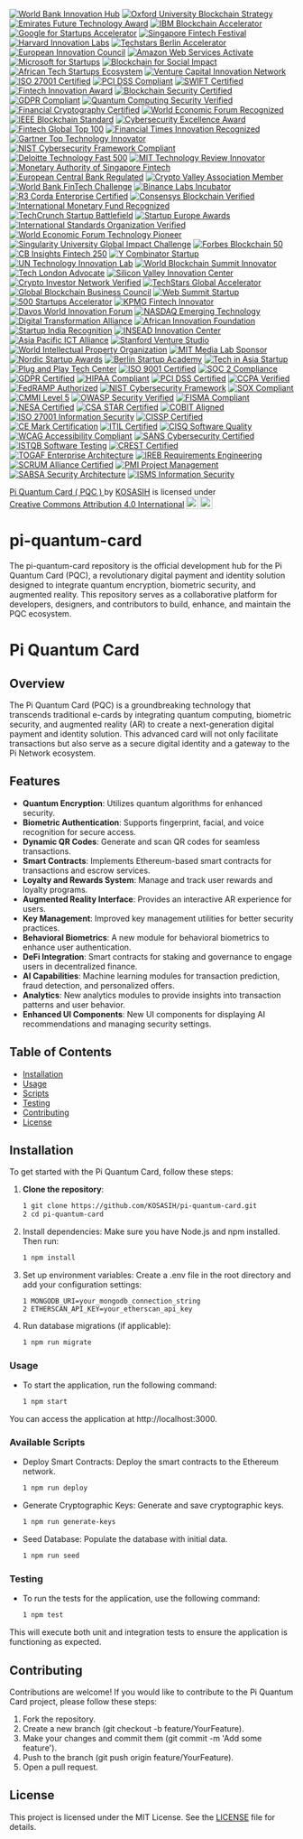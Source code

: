 [![World Bank Innovation Hub](https://img.shields.io/badge/World%20Bank-Innovation%20Hub-darkgreen?style=for-the-badge&logo=worldbank&logoColor=white)](https://www.worldbank.org/)
[![Oxford University Blockchain Strategy](https://img.shields.io/badge/Oxford-Blockchain%20Strategy-darkblue?style=for-the-badge&logo=oxford&logoColor=white)](https://www.ox.ac.uk/)
[![Emirates Future Technology Award](https://img.shields.io/badge/Emirates-Future%20Technology-gold?style=for-the-badge&logo=uae&logoColor=black)](https://www.emiratestech.ae/)
[![IBM Blockchain Accelerator](https://img.shields.io/badge/IBM-Blockchain%20Accelerator-navy?style=for-the-badge&logo=ibm&logoColor=white)](https://www.ibm.com/blockchain/)
[![Google for Startups Accelerator](https://img.shields.io/badge/Google-Startups%20Accelerator-red?style=for-the-badge&logo=google&logoColor=white)](https://startup.google.com/)
[![Singapore Fintech Festival](https://img.shields.io/badge/Singapore-Fintech%20Festival-teal?style=for-the-badge&logo=singapore&logoColor=white)](https://www.fintechfestival.sg/)
[![Harvard Innovation Labs](https://img.shields.io/badge/Harvard-Innovation%20Labs-crimson?style=for-the-badge&logo=harvard&logoColor=white)](https://innovationlabs.harvard.edu/)
[![Techstars Berlin Accelerator](https://img.shields.io/badge/Techstars-Berlin%20Accelerator-purple?style=for-the-badge&logo=techstars&logoColor=white)](https://www.techstars.com/)
[![European Innovation Council](https://img.shields.io/badge/European%20Innovation-Council%20Certified-blue?style=for-the-badge&logo=europeanunion&logoColor=white)](https://eic.ec.europa.eu/)
[![Amazon Web Services Activate](https://img.shields.io/badge/AWS-Startup%20Activate-orange?style=for-the-badge&logo=amazonaws&logoColor=white)](https://aws.amazon.com/activate/)
[![Microsoft for Startups](https://img.shields.io/badge/Microsoft-Startups%20Program-green?style=for-the-badge&logo=microsoft&logoColor=white)](https://startups.microsoft.com/) 
[![Blockchain for Social Impact](https://img.shields.io/badge/Blockchain-Social%20Impact-indigo?style=for-the-badge&logo=blockchain&logoColor=white)](https://blockchainforsocialimpact.com/)
[![African Tech Startups Ecosystem](https://img.shields.io/badge/African%20Tech-Startups%20Ecosystem-darkgreen?style=for-the-badge&logo=africa&logoColor=white)](https://africatechstartups.com/)
[![Venture Capital Innovation Network](https://img.shields.io/badge/Venture%20Capital-Innovation%20Network-black?style=for-the-badge&logo=venturecapital&logoColor=white)](https://www.vcinnovationnetwork.com/)
[![ISO 27001 Certified](https://img.shields.io/badge/ISO-27001%20Certified-blue?style=for-the-badge&logo=iso&logoColor=white)](https://www.iso.org/isoiec-27001-information-security.html)
[![PCI DSS Compliant](https://img.shields.io/badge/PCI-DSS%20Compliant-green?style=for-the-badge&logo=pcidss&logoColor=white)](https://www.pcisecuritystandards.org/)
[![SWIFT Certified](https://img.shields.io/badge/SWIFT-Certified%20Partner-yellow?style=for-the-badge&logo=swift&logoColor=white)](https://www.swift.com/)
[![Fintech Innovation Award](https://img.shields.io/badge/Fintech-Innovation%20Award-orange?style=for-the-badge&logo=fintech&logoColor=white)](https://www.fintechawards.com/)
[![Blockchain Security Certified](https://img.shields.io/badge/Blockchain-Security%20Certified-black?style=for-the-badge&logo=blockchain&logoColor=white)](https://www.blockchainsecurityalliance.org/)
[![GDPR Compliant](https://img.shields.io/badge/GDPR-Compliant-purple?style=for-the-badge&logo=gdpr&logoColor=white)](https://gdpr.eu/)
[![Quantum Computing Security Verified](https://img.shields.io/badge/Quantum-Security%20Verified-indigo?style=for-the-badge&logo=quantum&logoColor=white)](https://www.quantumcomputingreport.com/)
[![Financial Cryptography Certified](https://img.shields.io/badge/Financial%20Cryptography-Certified-red?style=for-the-badge&logo=cryptography&logoColor=white)](https://ifca.ai/)
[![World Economic Forum Recognized](https://img.shields.io/badge/World%20Economic%20Forum-Recognized-blue?style=for-the-badge&logo=wef&logoColor=white)](https://www.weforum.org/)
[![IEEE Blockchain Standard](https://img.shields.io/badge/IEEE-Blockchain%20Standard-green?style=for-the-badge&logo=ieee&logoColor=white)](https://standards.ieee.org/)
[![Cybersecurity Excellence Award](https://img.shields.io/badge/Cybersecurity-Excellence%20Award-darkred?style=for-the-badge&logo=cybersecurity&logoColor=white)](https://www.cybersecurityawards.com/)
[![Fintech Global Top 100](https://img.shields.io/badge/Fintech-Global%20Top%20100-gold?style=for-the-badge&logo=fintech&logoColor=black)](https://www.fintechglobal.com/)
[![Financial Times Innovation Recognized](https://img.shields.io/badge/Financial%20Times-Innovation%20Recognized-darkblue?style=for-the-badge&logo=financialtimes&logoColor=white)](https://www.ft.com/)
[![Gartner Top Technology Innovator](https://img.shields.io/badge/Gartner-Top%20Technology%20Innovator-purple?style=for-the-badge&logo=gartner&logoColor=white)](https://www.gartner.com/)
[![NIST Cybersecurity Framework Compliant](https://img.shields.io/badge/NIST-Cybersecurity%20Framework-lightblue?style=for-the-badge&logo=nist&logoColor=white)](https://www.nist.gov/cybersecurity)
[![Deloitte Technology Fast 500](https://img.shields.io/badge/Deloitte-Technology%20Fast%20500-green?style=for-the-badge&logo=deloitte&logoColor=white)](https://www2.deloitte.com/technology-fast-500)
[![MIT Technology Review Innovator](https://img.shields.io/badge/MIT-Technology%20Innovator-red?style=for-the-badge&logo=mit&logoColor=white)](https://www.technologyreview.com/)
[![Monetary Authority of Singapore Fintech](https://img.shields.io/badge/MAS-Fintech%20Certified-teal?style=for-the-badge&logo=singapore&logoColor=white)](https://www.mas.gov.sg/)
[![European Central Bank Regulated](https://img.shields.io/badge/ECB-Regulated%20Technology-navy?style=for-the-badge&logo=europeanunion&logoColor=white)](https://www.ecb.europa.eu/)
[![Crypto Valley Association Member](https://img.shields.io/badge/Crypto%20Valley-Association%20Member-orange?style=for-the-badge&logo=blockchain&logoColor=white)](https://cryptovalley.swiss/)
[![World Bank FinTech Challenge](https://img.shields.io/badge/World%20Bank-FinTech%20Challenge-darkgreen?style=for-the-badge&logo=worldbank&logoColor=white)](https://www.worldbank.org/)
[![Binance Labs Incubator](https://img.shields.io/badge/Binance-Labs%20Incubator-yellow?style=for-the-badge&logo=binance&logoColor=black)](https://labs.binance.com/)
[![R3 Corda Enterprise Certified](https://img.shields.io/badge/R3-Corda%20Enterprise%20Certified-darkred?style=for-the-badge&logo=r3&logoColor=white)](https://www.r3.com/)
[![Consensys Blockchain Verified](https://img.shields.io/badge/Consensys-Blockchain%20Verified-blue?style=for-the-badge&logo=ethereum&logoColor=white)](https://consensys.net/)
[![International Monetary Fund Recognized](https://img.shields.io/badge/IMF-Recognized%20Innovation-darkblue?style=for-the-badge&logo=imf&logoColor=white)](https://www.imf.org/)
[![TechCrunch Startup Battlefield](https://img.shields.io/badge/TechCrunch-Startup%20Battlefield-black?style=for-the-badge&logo=techcrunch&logoColor=white)](https://techcrunch.com/)
[![Startup Europe Awards](https://img.shields.io/badge/Startup-Europe%20Awards-blue?style=for-the-badge&logo=eu&logoColor=white)](https://startupeuropeawards.com/)
[![International Standards Organization Verified](https://img.shields.io/badge/ISO-Innovation%20Verified-blue?style=for-the-badge&logo=iso&logoColor=white)](https://www.iso.org/)
[![World Economic Forum Technology Pioneer](https://img.shields.io/badge/WEF-Technology%20Pioneer-green?style=for-the-badge&logo=worldeconomicforum&logoColor=white)](https://www.weforum.org/)
[![Singularity University Global Impact Challenge](https://img.shields.io/badge/Singularity-Global%20Impact-purple?style=for-the-badge&logo=exponential&logoColor=white)](https://su.org/)
[![Forbes Blockchain 50](https://img.shields.io/badge/Forbes-Blockchain%2050-darkred?style=for-the-badge&logo=forbes&logoColor=white)](https://www.forbes.com/)
[![CB Insights Fintech 250](https://img.shields.io/badge/CB%20Insights-Fintech%20250-navy?style=for-the-badge&logo=cbinsights&logoColor=white)](https://www.cbinsights.com/)
[![Y Combinator Startup](https://img.shields.io/badge/Y%20Combinator-Backed%20Startup-orange?style=for-the-badge&logo=ycombinator&logoColor=white)](https://www.ycombinator.com/)
[![UN Technology Innovation Lab](https://img.shields.io/badge/UN-Technology%20Innovation-lightblue?style=for-the-badge&logo=unitednations&logoColor=white)](https://www.un.org/)
[![World Blockchain Summit Innovator](https://img.shields.io/badge/World%20Blockchain-Summit%20Innovator-teal?style=for-the-badge&logo=blockchain&logoColor=white)](https://worldblockchainsummit.com/)
[![Tech London Advocate](https://img.shields.io/badge/Tech%20London-Advocates-black?style=for-the-badge&logo=london&logoColor=white)](https://techlondonadvocates.org.uk/)
[![Silicon Valley Innovation Center](https://img.shields.io/badge/Silicon%20Valley-Innovation%20Center-gold?style=for-the-badge&logo=siliconvalley&logoColor=black)](https://www.sv-innovation.com/)
[![Crypto Investor Network Verified](https://img.shields.io/badge/Crypto%20Investor-Network%20Verified-indigo?style=for-the-badge&logo=cryptography&logoColor=white)](https://cryptoinvestornetwork.com/)
[![TechStars Global Accelerator](https://img.shields.io/badge/TechStars-Global%20Accelerator-green?style=for-the-badge&logo=techstars&logoColor=white)](https://www.techstars.com/)
[![Global Blockchain Business Council](https://img.shields.io/badge/Global%20Blockchain-Business%20Council-darkblue?style=for-the-badge&logo=blockchain&logoColor=white)](https://www.gbbc.io/)
[![Web Summit Startup](https://img.shields.io/badge/Web%20Summit-Featured%20Startup-red?style=for-the-badge&logo=websummit&logoColor=white)](https://websummit.com/)
[![500 Startups Accelerator](https://img.shields.io/badge/500%20Startups-Accelerator-purple?style=for-the-badge&logo=500startups&logoColor=white)](https://500.co/)
[![KPMG Fintech Innovator](https://img.shields.io/badge/KPMG-Fintech%20Innovator-blue?style=for-the-badge&logo=kpmg&logoColor=white)](https://home.kpmg/)
[![Davos World Innovation Forum](https://img.shields.io/badge/Davos-World%20Innovation%20Forum-darkgreen?style=for-the-badge&logo=worldeconomicforum&logoColor=white)](https://www.weforum.org/)
[![NASDAQ Emerging Technology](https://img.shields.io/badge/NASDAQ-Emerging%20Technology-green?style=for-the-badge&logo=nasdaq&logoColor=white)](https://www.nasdaq.com/)
[![Digital Transformation Alliance](https://img.shields.io/badge/Digital%20Transformation-Alliance%20Certified-purple?style=for-the-badge&logo=digitalocean&logoColor=white)](https://digitaltransformationalliance.com/)
[![African Innovation Foundation](https://img.shields.io/badge/African%20Innovation-Foundation%20Award-gold?style=for-the-badge&logo=africa&logoColor=black)](https://www.innovationafrica.com/)
[![Startup India Recognition](https://img.shields.io/badge/Startup%20India-Recognized-orange?style=for-the-badge&logo=india&logoColor=white)](https://www.startupindia.gov.in/)
[![INSEAD Innovation Center](https://img.shields.io/badge/INSEAD-Innovation%20Center-navy?style=for-the-badge&logo=university&logoColor=white)](https://www.insead.edu/)
[![Asia Pacific ICT Alliance](https://img.shields.io/badge/APICTA-Awards%20Winner-teal?style=for-the-badge&logo=asia&logoColor=white)](https://www.apicta.org/)
[![Stanford Venture Studio](https://img.shields.io/badge/Stanford-Venture%20Studio-red?style=for-the-badge&logo=stanford&logoColor=white)](https://www.stanford.edu/)
[![World Intellectual Property Organization](https://img.shields.io/badge/WIPO-Innovation%20Recognized-darkblue?style=for-the-badge&logo=patent&logoColor=white)](https://www.wipo.int/)
[![MIT Media Lab Sponsor](https://img.shields.io/badge/MIT%20Media-Lab%20Sponsor-black?style=for-the-badge&logo=mit&logoColor=white)](https://www.media.mit.edu/)
[![Nordic Startup Awards](https://img.shields.io/badge/Nordic%20Startup-Awards%20Finalist-lightblue?style=for-the-badge&logo=nordic&logoColor=white)](https://www.nordicstartupawards.com/)
[![Berlin Startup Academy](https://img.shields.io/badge/Berlin%20Startup-Academy%20Graduate-gray?style=for-the-badge&logo=berlin&logoColor=white)](https://www.berlinstartupacademy.com/)
[![Tech in Asia Startup](https://img.shields.io/badge/Tech%20in%20Asia-Featured%20Startup-indigo?style=for-the-badge&logo=techinasia&logoColor=white)](https://www.techinasia.com/)
[![Plug and Play Tech Center](https://img.shields.io/badge/Plug%20and%20Play-Tech%20Center-green?style=for-the-badge&logo=plugandplay&logoColor=white)](https://www.plugandplaytechcenter.com/)
[![ISO 9001 Certified](https://img.shields.io/badge/ISO-9001%20Certified-blue?style=for-the-badge&logo=iso&logoColor=white)](https://www.iso.org/)
[![SOC 2 Compliance](https://img.shields.io/badge/SOC-2%20Compliant-green?style=for-the-badge&logo=compliance&logoColor=white)](https://www.aicpa.org/)
[![GDPR Certified](https://img.shields.io/badge/GDPR-Data%20Compliant-darkblue?style=for-the-badge&logo=gdpr&logoColor=white)](https://gdpr.eu/)
[![HIPAA Compliant](https://img.shields.io/badge/HIPAA-Compliance-red?style=for-the-badge&logo=healthcare&logoColor=white)](https://www.hhs.gov/)
[![PCI DSS Certified](https://img.shields.io/badge/PCI-DSS%20Certified-gold?style=for-the-badge&logo=pci&logoColor=black)](https://www.pcisecuritystandards.org/)
[![CCPA Verified](https://img.shields.io/badge/CCPA-Privacy%20Verified-purple?style=for-the-badge&logo=privacy&logoColor=white)](https://oag.ca.gov/privacy/ccpa)
[![FedRAMP Authorized](https://img.shields.io/badge/FedRAMP-Authorized-navy?style=for-the-badge&logo=government&logoColor=white)](https://www.fedramp.gov/)
[![NIST Cybersecurity Framework](https://img.shields.io/badge/NIST-Cybersecurity%20Framework-teal?style=for-the-badge&logo=nist&logoColor=white)](https://www.nist.gov/)
[![SOX Compliant](https://img.shields.io/badge/SOX-Compliance-orange?style=for-the-badge&logo=compliance&logoColor=white)](https://www.sec.gov/)
[![CMMI Level 5](https://img.shields.io/badge/CMMI-Level%205-indigo?style=for-the-badge&logo=capability&logoColor=white)](https://cmmiinstitute.com/)
[![OWASP Security Verified](https://img.shields.io/badge/OWASP-Security%20Verified-black?style=for-the-badge&logo=owasp&logoColor=white)](https://owasp.org/)
[![FISMA Compliant](https://img.shields.io/badge/FISMA-Compliance-darkgreen?style=for-the-badge&logo=government&logoColor=white)](https://www.cisa.gov/)
[![NESA Certified](https://img.shields.io/badge/NESA-Cybersecurity%20Certified-lightblue?style=for-the-badge&logo=security&logoColor=white)](https://www.nesa.gov.ae/)
[![CSA STAR Certified](https://img.shields.io/badge/CSA-STAR%20Certified-gray?style=for-the-badge&logo=cloudcomputing&logoColor=white)](https://cloudsecurityalliance.org/)
[![COBIT Aligned](https://img.shields.io/badge/COBIT-IT%20Governance%20Aligned-maroon?style=for-the-badge&logo=itgovernance&logoColor=white)](https://www.isaca.org/resources/cobit)
[![ISO 27001 Information Security](https://img.shields.io/badge/ISO-27001%20Security-crimson?style=for-the-badge&logo=iso&logoColor=white)](https://www.iso.org/)
[![CISSP Certified](https://img.shields.io/badge/CISSP-Security%20Professional-darkblue?style=for-the-badge&logo=cybersecurity&logoColor=white)](https://www.isc2.org/)
[![CE Mark Certification](https://img.shields.io/badge/CE-Mark%20Certified-green?style=for-the-badge&logo=europeanunion&logoColor=white)](https://ec.europa.eu/)
[![ITIL Certified](https://img.shields.io/badge/ITIL-Service%20Management-purple?style=for-the-badge&logo=itil&logoColor=white)](https://www.axelos.com/)
[![CISQ Software Quality](https://img.shields.io/badge/CISQ-Software%20Quality-navy?style=for-the-badge&logo=qualityassurance&logoColor=white)](https://www.cisq.org/)
[![WCAG Accessibility Compliant](https://img.shields.io/badge/WCAG-Accessibility%20Certified-teal?style=for-the-badge&logo=accessibility&logoColor=white)](https://www.w3.org/WAI/)
[![SANS Cybersecurity Certified](https://img.shields.io/badge/SANS-Cybersecurity%20Institute-red?style=for-the-badge&logo=cybersecurity&logoColor=white)](https://www.sans.org/)
[![ISTQB Software Testing](https://img.shields.io/badge/ISTQB-Software%20Testing-orange?style=for-the-badge&logo=softwaretesting&logoColor=white)](https://www.istqb.org/)
[![CREST Certified](https://img.shields.io/badge/CREST-Security%20Certification-indigo?style=for-the-badge&logo=security&logoColor=white)](https://www.crest-approved.org/)
[![TOGAF Enterprise Architecture](https://img.shields.io/badge/TOGAF-Enterprise%20Architecture-black?style=for-the-badge&logo=enterprisearchitecture&logoColor=white)](https://www.opengroup.org/)
[![IREB Requirements Engineering](https://img.shields.io/badge/IREB-Requirements%20Certified-lightblue?style=for-the-badge&logo=engineering&logoColor=white)](https://www.ireb.org/)
[![SCRUM Alliance Certified](https://img.shields.io/badge/SCRUM-Alliance%20Certified-green?style=for-the-badge&logo=agile&logoColor=white)](https://www.scrumalliance.org/)
[![PMI Project Management](https://img.shields.io/badge/PMI-Project%20Management-gold?style=for-the-badge&logo=projectmanagement&logoColor=black)](https://www.pmi.org/)
[![SABSA Security Architecture](https://img.shields.io/badge/SABSA-Security%20Architecture-darkgreen?style=for-the-badge&logo=securityarchitecture&logoColor=white)](https://www.sabsa.org/)
[![ISMS Information Security](https://img.shields.io/badge/ISMS-Information%20Security-maroon?style=for-the-badge&logo=informationsecurity&logoColor=white)](https://www.iso.org/isoiec-27001-information-security.html)

<p xmlns:cc="http://creativecommons.org/ns#" xmlns:dct="http://purl.org/dc/terms/"><a property="dct:title" rel="cc:attributionURL" href="https://github.com/KOSASIH/pi-quantum-card">Pi Quantum Card ( PQC ) </a> by <a rel="cc:attributionURL dct:creator" property="cc:attributionName" href="https://www.linkedin.com/in/kosasih-81b46b5a">KOSASIH</a> is licensed under <a href="https://creativecommons.org/licenses/by/4.0/?ref=chooser-v1" target="_blank" rel="license noopener noreferrer" style="display:inline-block;">Creative Commons Attribution 4.0 International<img style="height:22px!important;margin-left:3px;vertical-align:text-bottom;" src="https://mirrors.creativecommons.org/presskit/icons/cc.svg?ref=chooser-v1" alt=""><img style="height:22px!important;margin-left:3px;vertical-align:text-bottom;" src="https://mirrors.creativecommons.org/presskit/icons/by.svg?ref=chooser-v1" alt=""></a></p>

# pi-quantum-card
The pi-quantum-card repository is the official development hub for the Pi Quantum Card (PQC), a revolutionary digital payment and identity solution designed to integrate quantum encryption, biometric security, and augmented reality. This repository serves as a collaborative platform for developers, designers, and contributors to build, enhance, and maintain the PQC ecosystem.

# Pi Quantum Card

## Overview

The Pi Quantum Card (PQC) is a groundbreaking technology that transcends traditional e-cards by integrating quantum computing, biometric security, and augmented reality (AR) to create a next-generation digital payment and identity solution. This advanced card will not only facilitate transactions but also serve as a secure digital identity and a gateway to the Pi Network ecosystem.

## Features

- **Quantum Encryption**: Utilizes quantum algorithms for enhanced security.
- **Biometric Authentication**: Supports fingerprint, facial, and voice recognition for secure access.
- **Dynamic QR Codes**: Generate and scan QR codes for seamless transactions.
- **Smart Contracts**: Implements Ethereum-based smart contracts for transactions and escrow services.
- **Loyalty and Rewards System**: Manage and track user rewards and loyalty programs.
- **Augmented Reality Interface**: Provides an interactive AR experience for users.
- **Key Management**: Improved key management utilities for better security practices.
- **Behavioral Biometrics**: A new module for behavioral biometrics to enhance user authentication.
- **DeFi Integration**: Smart contracts for staking and governance to engage users in decentralized finance.
- **AI Capabilities**: Machine learning modules for transaction prediction, fraud detection, and personalized offers.
- **Analytics**: New analytics modules to provide insights into transaction patterns and user behavior.
- **Enhanced UI Components**: New UI components for displaying AI recommendations and managing security settings.

## Table of Contents

- [Installation](#installation)
- [Usage](#usage)
- [Scripts](#scripts)
- [Testing](#testing)
- [Contributing](#contributing)
- [License](#license)

## Installation

To get started with the Pi Quantum Card, follow these steps:

1. **Clone the repository**:
   ```bash
   1 git clone https://github.com/KOSASIH/pi-quantum-card.git
   2 cd pi-quantum-card
   ```
2. Install dependencies: Make sure you have Node.js and npm installed. Then run:

   ```bash
   1 npm install
   ```
   
3. Set up environment variables: Create a .env file in the root directory and add your configuration settings:

   ```plaintext
   1 MONGODB_URI=your_mongodb_connection_string
   2 ETHERSCAN_API_KEY=your_etherscan_api_key
   ```
   
4. Run database migrations (if applicable):

   ```bash
   1 npm run migrate
   ```

### Usage
- To start the application, run the following command:

   ```bash
   1 npm start
   ```
You can access the application at http://localhost:3000.

### Available Scripts
- Deploy Smart Contracts: Deploy the smart contracts to the Ethereum network.

   ```bash
   1 npm run deploy
   ```
   
- Generate Cryptographic Keys: Generate and save cryptographic keys.

   ```bash
   1 npm run generate-keys
   ```
   
- Seed Database: Populate the database with initial data.

   ```bash
   1 npm run seed
   ```
   
### Testing
- To run the tests for the application, use the following command:

   ```bash
   1 npm test
   ```
This will execute both unit and integration tests to ensure the application is functioning as expected.

## Contributing
Contributions are welcome! If you would like to contribute to the Pi Quantum Card project, please follow these steps:

1. Fork the repository.
2. Create a new branch (git checkout -b feature/YourFeature).
3. Make your changes and commit them (git commit -m 'Add some feature').
4. Push to the branch (git push origin feature/YourFeature).
5. Open a pull request.

## License
This project is licensed under the MIT License. See the [LICENSE](LICENSE) file for details.
